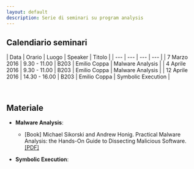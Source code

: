```yaml
---
layout: default
description: Serie di seminari su program analysis
---
```


## Calendiario seminari

| Data  | Orario | Luogo | Speaker | Titolo | 
| --- | --- | --- | --- |
| 7 Marzo 2016 | 9.30 - 11.00 | B203 | Emilio Coppa  | Malware Analysis  |
| 4 Aprile 2016  | 9.30 - 11.00 | B203 | Emilio Coppa  | Malware Analysis  |
| 12 Aprile 2016  | 14.30 - 16.00 | B203 | Emilio Coppa  | Symbolic Execution  |

<br />

## Materiale

* **Malware Analysis**:
	* [Book] Michael Sikorski and Andrew Honig. Practical Malware Analysis: the Hands-On Guide to Dissecting Malicious Software. [[PDF]](http://venom630.free.fr/pdf/Practical_Malware_Analysis.pdf)


* **Symbolic Execution**: